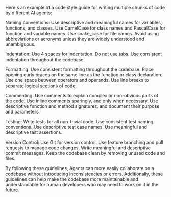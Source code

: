 Here's an example of a code style guide for writing multiple chunks of code by different AI agents:

Naming conventions:
Use descriptive and meaningful names for variables, functions, and classes.
Use CamelCase for class names and PascalCase for function and variable names.
Use snake_case for file names.
Avoid using abbreviations or acronyms unless they are widely understood and unambiguous.

Indentation:
Use 4 spaces for indentation.
Do not use tabs.
Use consistent indentation throughout the codebase.

Formatting:
Use consistent formatting throughout the codebase.
Place opening curly braces on the same line as the function or class declaration.
Use one space between operators and operands.
Use line breaks to separate logical sections of code.

Commenting:
Use comments to explain complex or non-obvious parts of the code.
Use inline comments sparingly, and only when necessary.
Use descriptive function and method signatures, and document their purpose and parameters.

Testing:
Write tests for all non-trivial code.
Use consistent test naming conventions.
Use descriptive test case names.
Use meaningful and descriptive test assertions.

Version Control:
Use Git for version control.
Use feature branching and pull requests to manage code changes.
Write meaningful and descriptive commit messages.
Keep the codebase clean by removing unused code and files.

By following these guidelines, Agents can more easily collaborate on a codebase without introducing inconsistencies or errors. Additionally, these guidelines can help make the codebase more maintainable and understandable for human developers who may need to work on it in the future.
